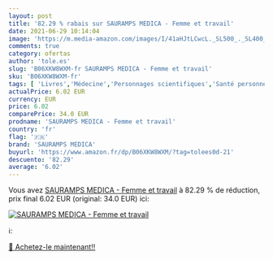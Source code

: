 ```yaml
---
layout: post
title: '82.29 % rabais sur SAURAMPS MEDICA - Femme et travail'
date: 2021-06-29 10:14:04
image: 'https://m.media-amazon.com/images/I/41aHJtLCwcL._SL500_._SL400_.jpg'
comments: true
category: ofertas
author: 'tole.es'
slug: 'B06XKW8WXM-fr SAURAMPS MEDICA - Femme et travail'
sku: 'B06XKW8WXM-fr'
tags: [ 'Livres','Médecine','Personnages scientifiques','Santé personnelle','Santé, Forme et Diététique','Sciences, Techniques et Médecine','Spécialités médicales','sauramps medica', ]
actualPrice: 6.02 EUR
currency: EUR
price: 6.02
comparePrice: 34.0 EUR
prodname: 'SAURAMPS MEDICA - Femme et travail'
country: 'fr'
flag: '🇫🇷'
brand: 'SAURAMPS MEDICA'
buyurl: 'https://www.amazon.fr/dp/B06XKW8WXM/?tag=tolees0d-21'
descuento: '82.29'
average: '6.02'
---
```


Vous avez [SAURAMPS MEDICA - Femme et travail](https://www.amazon.fr/dp/B06XKW8WXM/?tag=tolees0d-21)  à  82.29 % de réduction, prix final  6.02 EUR (original: 34.0 EUR) ici:

[![SAURAMPS MEDICA - Femme et travail](https://m.media-amazon.com/images/I/41aHJtLCwcL._SL500_._SL400_.jpg)](https://www.amazon.fr/dp/B06XKW8WXM/?tag=tolees0d-21)

ℹ️:


[🛒 Achetez-le maintenant!!](https://www.amazon.fr/dp/B06XKW8WXM/?tag=tolees0d-21)
